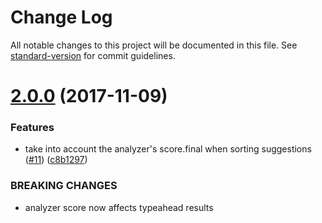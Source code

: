# Change Log

All notable changes to this project will be documented in this file. See [standard-version](https://github.com/conventional-changelog/standard-version) for commit guidelines.

<a name="2.0.0"></a>
# [2.0.0](https://github.com/npms-io/queries/compare/v1.3.0...v2.0.0) (2017-11-09)


### Features

* take into account the analyzer's score.final when sorting suggestions ([#11](https://github.com/npms-io/queries/issues/11)) ([c8b1297](https://github.com/npms-io/queries/commit/c8b1297))


### BREAKING CHANGES

* analyzer score now affects typeahead results
